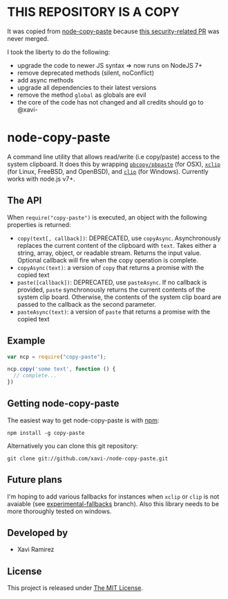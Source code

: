 THIS REPOSITORY IS A COPY
=========================


It was copied from [node-copy-paste](https://github.com/xavi-/node-copy-paste) because [this security-related PR](https://github.com/xavi-/node-copy-paste/pull/64) was never merged.

I took the liberty to do the following:
- upgrade the code to newer JS syntax => now runs on NodeJS 7+
- remove deprecated methods (silent, noConflict)
- add async methods
- upgrade all dependencies to their latest versions
- remove the method `global` as globals are evil
- the core of the code has not changed and all credits should go to @xavi-

# node-copy-paste

A command line utility that allows read/write (i.e copy/paste) access to the system clipboard.  It does this by wrapping [`pbcopy/pbpaste`](https://developer.apple.com/library/mac/#documentation/Darwin/Reference/Manpages/man1/pbcopy.1.html) (for OSX), [`xclip`](http://www.cyberciti.biz/faq/xclip-linux-insert-files-command-output-intoclipboard/) (for Linux, FreeBSD, and OpenBSD), and [`clip`](http://www.labnol.org/software/tutorials/copy-dos-command-line-output-clipboard-clip-exe/2506/) (for Windows). Currently works with node.js v7+.

## The API

When `require("copy-paste")` is executed, an object with the following properties is returned:

- `copy(text[, callback])`: DEPRECATED, use `copyAsync`. Asynchronously replaces the current content of the clipboard with `text`.  Takes either a string, array, object, or readable stream. Returns the input value. Optional callback will fire when the copy operation is complete.
- `copyAsync(text)`: a version of `copy` that returns a promise with the copied text
- `paste([callback])`: DEPRECATED, use `pasteAsync`. If no callback is provided, `paste` synchronously returns the current contents of the system clip board. Otherwise, the contents of the system clip board are passed to the callback as the second parameter.
- `pasteAsync(text)`: a version of `paste` that returns a promise with the copied text

## Example

```js
var ncp = require("copy-paste");

ncp.copy('some text', function () {
  // complete...
})
```

## Getting node-copy-paste

The easiest way to get node-copy-paste is with [npm](http://npmjs.org/):

	npm install -g copy-paste

Alternatively you can clone this git repository:

	git clone git://github.com/xavi-/node-copy-paste.git

## Future plans

I'm hoping to add various fallbacks for instances when `xclip` or `clip` is not avaiable (see [experimental-fallbacks](https://github.com/xavi-/node-copy-paste/tree/experimental-fallbacks/platform) branch).  Also this library needs to be more thoroughly tested on windows.

## Developed by
* Xavi Ramirez

## License
This project is released under [The MIT License](http://www.opensource.org/licenses/mit-license.php).
